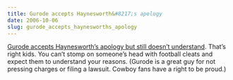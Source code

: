 ```yaml
---
title: Gurode accepts Haynesworth&#8217;s apology
date: 2006-10-06
slug: gurode_accepts_haynesworths_apology
---
```

<p><a href="http://sports.yahoo.com/nfl/news?slug=ap-cowboys-gurode&prov=ap&type=lgns">Gurode accepts Haynesworth&#8217;s apology but still doesn&#8217;t understand</a>. That&#8217;s right kids. You can&#8217;t stomp on someone&#8217;s head with football cleats and expect them to understand your reasons. (Gurode is a great guy for not pressing charges or filing a lawsuit. Cowboy fans have a right to be proud.)</p>